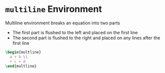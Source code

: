 # `multiline` Environment

Multiline environment breaks an equation into two parts

- The first part is flushed to the left and placed on the first line
- The second part is flushed to the right and placed on any lines after the
  first line

```latex
\begin{multline}
  a + b \\
  + c + d
\end{multline}
```
